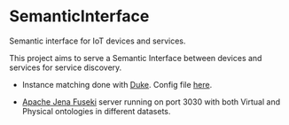# SemanticInterface
Semantic interface for IoT devices and services.

This project aims to serve a Semantic Interface between devices and services for service discovery.

* Instance matching done with [Duke](https://github.com/larsga/Duke). Config file [here](https://github.com/camendoza94/SemanticInterface/tree/master/src/data).

* [Apache Jena Fuseki](https://jena.apache.org/documentation/fuseki2/) server running on port 3030 with both Virtual and Physical ontologies in different datasets.
